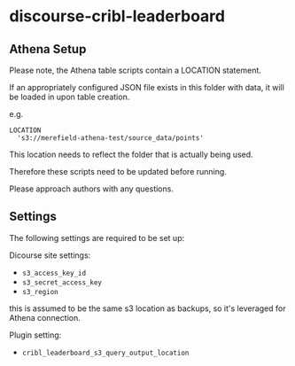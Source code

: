 # discourse-cribl-leaderboard

## Athena Setup

Please note, the Athena table scripts contain a LOCATION statement.

If an appropriately configured JSON file exists in this folder with data, it will be loaded in upon table creation.

e.g.

```
LOCATION
  's3://merefield-athena-test/source_data/points'
```

This location needs to reflect the folder that is actually being used.

Therefore these scripts need to be updated before running.

Please approach authors with any questions.

## Settings

The following settings are required to be set up:

Dicourse site settings:

- `s3_access_key_id`
- `s3_secret_access_key`
- `s3_region`

this is assumed to be the same s3 location as backups, so it's leveraged for Athena connection.

Plugin setting:

- `cribl_leaderboard_s3_query_output_location`
